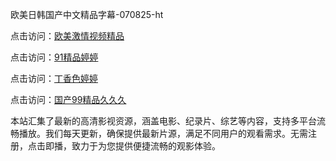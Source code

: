 欧美日韩国产中文精品字幕-070825-ht

点击访问：<a href="https://heiliaowzu4ur.pages.dev">欧美激情视频精品</a>

点击访问：<a href="https://heiliaozj3tjd.pages.dev">91精品婷婷</a>

点击访问：<a href="https://heiliaoe8ajia.pages.dev">丁香色婷婷</a>

点击访问：<a href="https://heiliaoxqkkct.pages.dev">国产99精品久久久</a>

本站汇集了最新的高清影视资源，涵盖电影、纪录片、综艺等内容，支持多平台流畅播放。我们每天更新，确保提供最新片源，满足不同用户的观看需求。无需注册，点击即播，致力于为您提供便捷流畅的观影体验。

<span style="display:none;">[Canonical link](https://github.com/thuy20250708/thuy5 ）</span>

